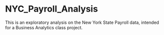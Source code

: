 # NYC_Payroll_Analysis
This is an exploratory analysis on the New York State Payroll data, intended for a Business Analytics class project.

